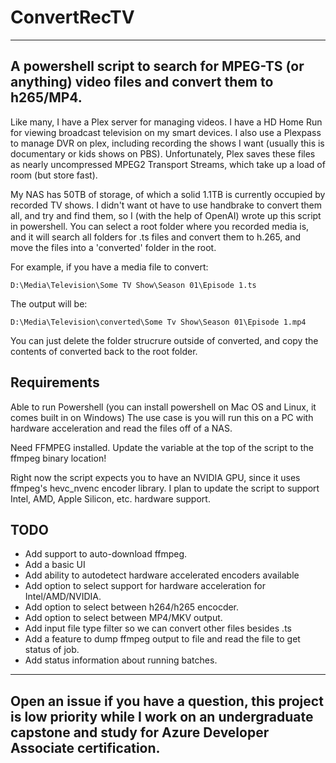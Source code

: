 # ConvertRecTV
  
***
  
## A powershell script to search for MPEG-TS (or anything) video files and convert them to h265/MP4.
  
Like many, I have a Plex server for managing videos. I have a HD Home Run for viewing broadcast television on my smart devices. I also use a Plexpass to manage DVR on plex, including recording the shows I want (usually this is documentary or kids shows on PBS). Unfortunately, Plex saves these files as nearly uncompressed MPEG2 Transport Streams, which take up a load of room (but store fast).

My NAS has 50TB of storage, of which a solid 1.1TB is currently occupied by recorded TV shows. I didn't want ot have to use handbrake to convert them all, and try and find them, so I (with the help of OpenAI) wrote up this script in powershell. You can select a root folder where you recorded media is, and it will search all folders for .ts files and convert them to h.265, and move the files into a 'converted' folder in the root.
  
For example, if you have a media file to convert:
  
    D:\Media\Television\Some TV Show\Season 01\Episode 1.ts
  
The output will be:
  
    D:\Media\Television\converted\Some Tv Show\Season 01\Episode 1.mp4
  
You can just delete the folder strucrure outside of converted, and copy the contents of converted back to the root folder.
  
## Requirements
  
Able to run Powershell (you can install powershell on Mac OS and Linux, it comes built in on Windows)
The use case is you will run this on a PC with hardware acceleration and read the files off of a NAS.

Need FFMPEG installed. Update the variable at the top of the script to the ffmpeg binary location!
  
Right now the script expects you to have an NVIDIA GPU, since it uses ffmpeg's hevc_nvenc encoder library. I plan to update the script to support Intel, AMD, Apple Silicon, etc. hardware support.

## TODO

* Add support to auto-download ffmpeg.
* Add a basic UI
* Add ability to autodetect hardware accelerated encoders available
* Add option to select support for hardware acceleration for Intel/AMD/NVIDIA.
* Add option to select between h264/h265 encocder.
* Add option to select between MP4/MKV output.
* Add input file type filter so we can convert other files besides .ts 
* Add a feature to dump ffmpeg output to file and read the file to get status of job.
* Add status information about running batches.

***
     
## Open an issue if you have a question, this project is low priority while I work on an undergraduate capstone and study for Azure Developer Associate certification.